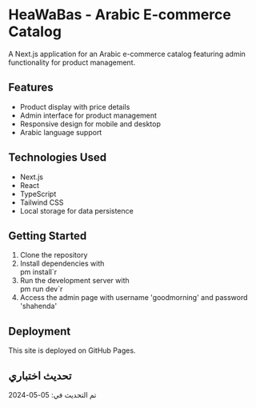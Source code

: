 # HeaWaBas - Arabic E-commerce Catalog

A Next.js application for an Arabic e-commerce catalog featuring admin functionality for product management.

## Features

- Product display with price details
- Admin interface for product management
- Responsive design for mobile and desktop
- Arabic language support

## Technologies Used

- Next.js
- React
- TypeScript
- Tailwind CSS
- Local storage for data persistence

## Getting Started

1. Clone the repository
2. Install dependencies with \
pm install\`r
3. Run the development server with \
pm run dev\`r
4. Access the admin page with username 'goodmorning' and password 'shahenda'

## Deployment

This site is deployed on GitHub Pages.

## تحديث اختباري
تم التحديث في: 05-05-2024
